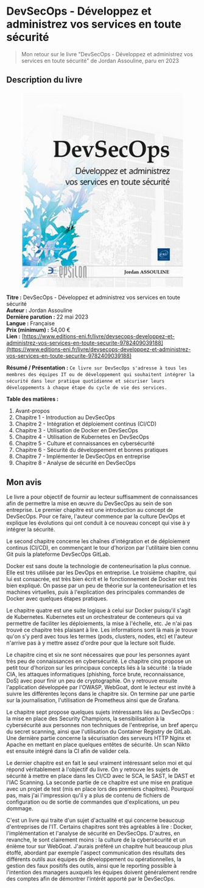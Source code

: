 # DevSecOps - Développez et administrez vos services en toute sécurité

> Mon retour sur le livre "DevSecOps - Développez et administrez vos services en toute sécurité" de Jordan Assouline, paru en 2023

## Description du livre

<figure><img src="../../.gitbook/assets/image (231).png" alt=""><figcaption></figcaption></figure>

**Titre :** DevSecOps - Développez et administrez vos services en toute sécurité\
**Auteur :** Jordan Assouline\
**Dernière parution :** 22 mai 2023\
**Langue :** Française\
**Prix (minimum) :** 54,00 €\
**Lien :** [https://www.editions-eni.fr/livre/devsecops-developpez-et-administrez-vos-services-en-toute-securite-9782409039188](https://www.editions-eni.fr/livre/devsecops-developpez-et-administrez-vos-services-en-toute-securite-9782409039188)

**Résumé / Présentation :** `Ce livre sur DevSecOps s'adresse à tous les membres des équipes IT ou de développement qui souhaitent intégrer la sécurité dans leur pratique quotidienne et sécuriser leurs développements à chaque étape du cycle de vie des services.`

**Table des matières :**&#x20;

1. Avant-propos
2. Chapitre 1 - Introduction au DevSecOps
3. Chapitre 2 - Intégration et déploiement continus (CI/CD)
4. Chapitre 3 - Utilisation de Docker en DevSecOps
5. Chapitre 4 - Utilisation de Kubernetes en DevSecOps
6. Chapitre 5 - Culture et connaissances en cybersécurité
7. Chapitre 6 - Sécurité du développement et bonnes pratiques
8. Chapitre 7 - Implémenter le DevSecOps en entreprise
9. Chapitre 8 - Analyse de sécurité en DevSecOps

## Mon avis

Le livre a pour objectif de fournir au lecteur suffisamment de connaissances afin de permettre la mise en œuvre du DevSecOps au sein de son entreprise. Le premier chapitre est une introduction au concept de DevSecOps. Pour ce faire, l'auteur commence par la culture DevOps et explique les évolutions qui ont conduit à ce nouveau concept qui vise à y intégrer la sécurité.

Le second chapitre concerne les chaînes d'intégration et de déploiement continus (CI/CD), en commençant le tour d'horizon par l'utilitaire bien connu Git puis la plateforme DevSecOps GitLab.&#x20;

Docker est sans doute la technologie de conteneurisation la plus connue. Elle est très utilisée par les DevOps en entreprise. Le troisième chapitre, qui lui est consacrée, est très bien écrit et le fonctionnement de Docker est très bien expliqué. On passe par un peu de théorie sur la conteneurisation et les machines virtuelles, puis à l'explication des principales commandes de Docker avec quelques étapes pratiques.&#x20;

Le chapitre quatre est une suite logique à celui sur Docker puisqu'il s'agit de Kubernetes. Kubernetes est un orchestrateur de conteneurs qui va permettre de faciliter les déploiements, la mise à l'échelle, etc. Je n'ai pas trouvé ce chapitre très plaisant à lire. Les informations sont là mais je trouve qu'on s'y perd avec tous les termes (pods, clusters, nodes, etc) et l'auteur n'arrive pas à y mettre assez d'ordre pour que la lecture soit fluide.

Le chapitre cinq et six ne sont nécessaires que pour les personnes ayant très peu de connaissances en cybersécurité. Le chapitre cinq propose un petit tour d'horizon sur les principaux concepts liés à la sécurité : la triade CIA, les attaques informatiques (phishing, force brute, reconnaissance, DoS) avec pour finir un peu de cryptographie. On y retrouve ensuite l'application développée par l'OWASP, WebGoat, dont le lecteur est invité à suivre les différentes leçons dans le chapitre six. On termine par une partie sur la journalisation, l'utilisation de Prometheus ainsi que de Grafana.

Le chapitre sept propose quelques sujets intéressants liés au DevSecOps : la mise en place des Security Champions, la sensibilisation à la cybersécurité aux personnes non techniques de l'entreprise, un bref aperçu du secret scanning, ainsi que l'utilisation du Container Registry de GitLab. Une dernière partie concerne la sécurisation des serveurs HTTP Nginx et Apache en mettant en place quelques entêtes de sécurité. Un scan Nikto est ensuite intégré dans la CI afin de valider cela.

Le dernier chapitre est en fait le seul vraiment intéressant selon moi et qui répond véritablement à l'objectif du livre. On y retrouve les sujets de sécurité à mettre en place dans les CI/CD avec le SCA, le SAST, le DAST et l'IAC Scanning. La seconde partie de ce chapitre est une mise en pratique avec un projet de test (mis en place lors des premiers chapitres). Pourquoi pas, mais j'ai l'impression qu'il y a plus de contenu de fichiers de configuration ou de sortie de commandes que d'explications, un peu dommage.

C'est un livre qui traite d'un sujet d'actualité et qui concerne beaucoup d'entreprises de l'IT. Certains chapitres sont très agréables à lire : Docker, l'implémentation et l'analyse de sécurité en DevSecOps. D'autres, en revanche, le sont clairement moins : la culture de la cybersécurité et un énième tour sur WebGoat. J'aurais préféré un chapitre huit beaucoup plus étoffé, abordant par exemple l'aspect communication des résultats des différents outils aux équipes de développement ou opérationnelles, la gestion des faux positifs des outils, ainsi que le reporting possible à l'intention des managers auxquels les équipes doivent généralement rendre des comptes afin de démontrer l'intérêt apporté par le DevSecOps.
